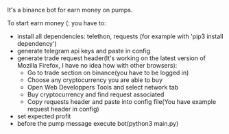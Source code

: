 It's a binance bot for earn money on pumps.

To start earn money (: you have to:
- install all dependencies: telethon, requests (for example with 'pip3 install dependency')
- generate telegram api keys and paste in config
- generate trade request header(It's working on the latest version of Mozilla Firefox, I have no idea how with other browsers):
    - Go to trade section on binance(you have to be logged in)
    - Choose any cryptocurrency you are able to buy
    - Open Web Developpers Tools and select network tab
    - Buy cryptocurrency and find request associated
    - Copy requests header and paste into config file(You have example request header in config)
- set expected profit
- before the pump message execute bot(python3 main.py)